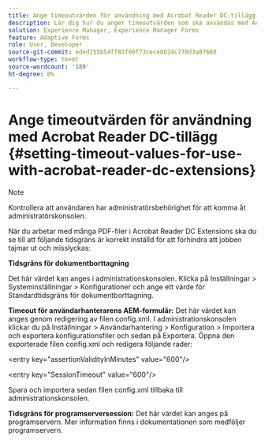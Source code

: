 ```yaml
---
title: Ange timeoutvärden för användning med Acrobat Reader DC-tillägg
description: Lär dig hur du anger timeoutvärden som ska användas med Acrobat Reader DC-tillägg.
solution: Experience Manager, Experience Manager Forms
feature: Adaptive Forms
role: User, Developer
source-git-commit: eded255b54ff83f60f73cece8824c778d3a87680
workflow-type: tm+mt
source-wordcount: '189'
ht-degree: 0%

---
```


# Ange timeoutvärden för användning med Acrobat Reader DC-tillägg  {#setting-timeout-values-for-use-with-acrobat-reader-dc-extensions}

>[!NOTE]
> 
> Kontrollera att användaren har administratörsbehörighet för att komma åt administratörskonsolen.

När du arbetar med många PDF-filer i Acrobat Reader DC Extensions ska du se till att följande tidsgräns är korrekt inställd för att förhindra att jobben tajmar ut och misslyckas:

**Tidsgräns för dokumentborttagning**

Det här värdet kan anges i administrationskonsolen. Klicka på Inställningar > Systeminställningar > Konfigurationer och ange ett värde för Standardtidsgräns för dokumentborttagning.

**Timeout för användarhanterarens AEM-formulär:** Det här värdet kan anges genom redigering av filen config.xml. I administrationskonsolen klickar du på Inställningar > Användarhantering > Konfiguration > Importera och exportera konfigurationsfiler och sedan på Exportera. Öppna den exporterade filen config.xml och redigera följande rader:

&lt;entry key=&quot;assertionValidityInMinutes&quot; value=&quot;600&quot;/>

&lt;entry key=&quot;SessionTimeout&quot; value=&quot;600&quot;/>

Spara och importera sedan filen config.xml tillbaka till administrationskonsolen.

**Tidsgräns för programserversession:** Det här värdet kan anges på programservern. Mer information finns i dokumentationen som medföljer programservern.
